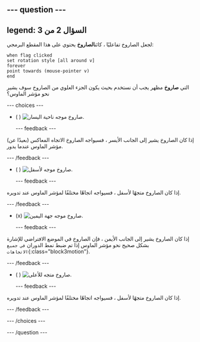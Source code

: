 --- question ---
---
legend: السؤال 2 من 3
---

لجعل الصاروخ تفاعليًا ، كائن**الصاروخ** يحتوي على هذا المقطع البرمجي:

```blocks3
when flag clicked
set rotation style [all around v]
forever
point towards (mouse-pointer v)
end
```

التي **صاروخ** مظهر يجب أن نستخدم بحيث يكون الجزء العلوي من الصاروخ سوف يشير نحو مؤشر الماوس؟

--- choices ---

- ( ) ![صاروخ موجه ناحية اليسار.](images/rocket_left.png)

  --- feedback ---

إذا كان الصاروخ يشير إلى الجانب الأيسر ، فسيواجه الصاروخ الاتجاه المعاكس (بعيدًا عن) مؤشر الماوس عندما يدور.

  --- /feedback ---

- ( ) ![صاروخ موجه لأسفل.](images/rocket_down.png)

  --- feedback ---

إذا كان الصاروخ متجهًا لأسفل ، فسيواجه اتجاهًا مختلفًا لمؤشر الماوس عند تدويره.

  --- /feedback ---

- (x) ![صاروخ موجه جهة اليمين.](images/rocket_right.png)

  --- feedback ---

إذا كان الصاروخ يشير إلى الجانب الأيمن ، فإن الصاروخ في الموضع الافتراضي للإشارة بشكل صحيح نحو مؤشر الماوس إذا تم ضبط نمط الدوران `في جميع الاتجاهات`{:class="block3motion"}.

  --- /feedback ---

- ( ) ![صاروخ متجه للأعلى.](images/rocket_up.png)

  --- feedback ---

إذا كان الصاروخ متجهًا لأسفل ، فسيواجه اتجاهًا مختلفًا لمؤشر الماوس عند تدويره.

  --- /feedback ---

--- /choices ---

--- /question ---
